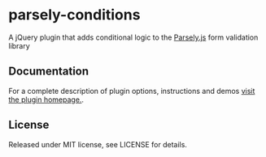 # parsely-conditions

A jQuery plugin that adds conditional logic to the [Parsely.js](http://parsleyjs.org) form validation library

## Documentation
For a complete description of plugin options, instructions and demos [visit the plugin homepage.](http://themonk.github.io/parsely-conditions).

## License
Released under MIT license, see LICENSE for details.

